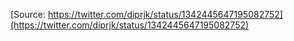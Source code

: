 [Source: https://twitter.com/diprjk/status/1342445647195082752](https://twitter.com/diprjk/status/1342445647195082752)